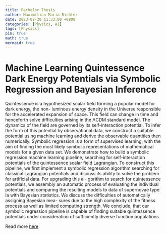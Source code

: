 ```yaml
---
title: Bachelor Thesis
author: Maximilian Maria Richter
date: 2023-08-30 11:33:00 +0800
categories: [Physics, AI]
tags: [Physics]
pin: true
math: true
mermaid: true
---
```


# Machine Learning Quintessence Dark Energy Potentials via Symbolic Regression and Bayesian Inference

Quintessence is a hypothesized scalar field forming a popular model for dark energy, the non-
luminous energy density in the Universe responsible for the accelerated expansion of space.
This field can change in time and henceforth solve difficulties arising in the ΛCDM standard
model. The dynamics of the field are governed by its self-interaction potential. To infer the
form of this potential by observational data, we construct a suitable potential using machine
learning and derive the observable quantities then numerically. Symbolic regression is a form
of supervised learning, with the aim of finding the most likely symbolic representations of
mathematical models for a given data set.
We demonstrate how to build a symbolic regression machine learning pipeline, searching
for self-interaction potentials of the quintessence scalar field Lagrangian. To construct this
pipeline, we first implement a symbolic regression algorithm searching for classical Lagrangian
potentials and discuss its ability to solve the problem for artificial data. For upgrading this al-
gorithm to search for quintessence potentials, we assembly an automatic process of evaluating
the individual potentials and comparing the resulting models to data of supernovae type Ia
with Bayesian statistics. We discuss the difficulties of automatically assigning Bayesian mea-
sures due to the high complexity of the fitness process as well as limited computing strength.
We conclude, that our symbolic regression pipeline is capable of finding suitable quintessence
potentials under consideration of sufficiently diverse function populations.

Read more [here](media/BA_Machine_learning_Quintessence_Dark_Energy_Potentials.pdf)